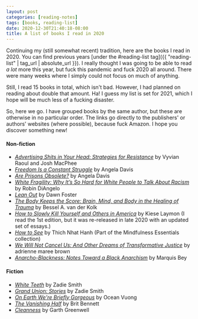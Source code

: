 ```yaml
---
layout: post
categories: [reading-notes]
tags: [books, reading-list]
date: 2020-12-30T21:40:18-08:00
title: A list of books I read in 2020
---
```


Continuing my (still somewhat recent) tradition, here are the books I read in 2020. You can find previous years [under the #reading-list tag]({{ "reading-list" | tag_url | absolute_url }}). I really thought I was going to be able to read *a lot* more this year, but fuck this pandemic and fuck 2020 all around. There were many weeks where I simply could not focus on much of anything.

<!--excerpt-->

Still, I read 15 books in total, which isn't bad. However, I had planned on reading about double that amount. Ha! I guess my list is set for 2021, which I hope will be much less of a fucking disaster.

So, here we go. I have grouped books by the same author, but these are otherwise in no particular order. The links go directly to the publishers' or authors' websites (where possible), because fuck Amazon. I hope you discover something new!

#### Non-fiction

- [*Advertising Shits in Your Head: Strategies for Resistance*](https://www.pmpress.org/index.php?l=product_detail&p=967) by Vyvian Raoul and Josh MacPhee
- [*Freedom Is a Constant Struggle*](https://www.haymarketbooks.org/books/780-freedom-is-a-constant-struggle) by Angela Davis
- [*Are Prisons Obsolete?*](https://www.sevenstories.com/books/2907-are-prisons-obsolete) by Angela Davis
- [*White Fragility: Why It’s So Hard for White People to Talk About Racism*](https://www.indiebound.org/book/9780807047415) by Robin DiAngelo
- [*Lean Out*](https://repeaterbooks.com/product/lean-out/) by Dawn Foster
- [*The Body Keeps the Score: Brain, Mind, and Body in the Healing of Trauma*](https://www.indiebound.org/book/9780143127741) by Bessel A. van der Kolk
- [*How to Slowly Kill Yourself and Others in America*](https://www.kieselaymon.com/how-to-slowly-kill-yourself-and-others-in-america) by Kiese Laymon (I read the 1st edition, but it was re-released in late 2020 with an updated set of essays.)
- [*How to See*](https://www.parallax.org/product/how-to-see/) by Thich Nhat Hanh (Part of the Mindfulness Essentials collection)
- [*We Will Not Cancel Us: And Other Dreams of Transformative Justice*](https://www.akpress.org/we-will-not-cancel-us.html) by adrienne maree brown
- [*Anarcho-Blackness: Notes Toward a Black Anarchism*](https://www.akpress.org/anarcho-blackness.html) by Marquis Bey

#### Fiction

- [*White Teeth*](https://www.penguinrandomhouse.com/books/169680/white-teeth-by-zadie-smith/) by Zadie Smith
- [*Grand Union: Stories*](https://www.penguinrandomhouse.com/books/568217/grand-union-by-zadie-smith/) by Zadie Smith
- [*On Earth We're Briefly Gorgeous*](https://www.penguinrandomhouse.com/books/600633/on-earth-were-briefly-gorgeous-by-ocean-vuong/9780525562023) by Ocean Vuong
- [*The Vanishing Half*](https://britbennett.com/the-vanishing-half) by Brit Bennett
- [*Cleanness*](https://us.macmillan.com/books/9780374124588) by Garth Greenwell
